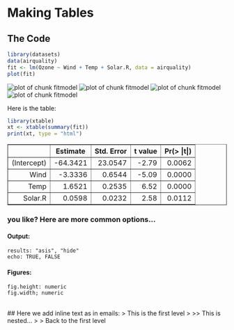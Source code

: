 # Making Tables

## The Code


```r
library(datasets)
data(airquality)
fit <- lm(Ozone ~ Wind + Temp + Solar.R, data = airquality)
plot(fit)
```

![plot of chunk fitmodel](figure/fitmodel1.png) ![plot of chunk fitmodel](figure/fitmodel2.png) ![plot of chunk fitmodel](figure/fitmodel3.png) ![plot of chunk fitmodel](figure/fitmodel4.png) 


Here is the table:


```r
library(xtable)
xt <- xtable(summary(fit))
print(xt, type = "html")
```

<!-- html table generated in R 3.0.1 by xtable 1.7-1 package -->
<!-- Mon Oct 28 20:16:33 2013 -->
<TABLE border=1>
<TR> <TH>  </TH> <TH> Estimate </TH> <TH> Std. Error </TH> <TH> t value </TH> <TH> Pr(&gt |t|) </TH>  </TR>
  <TR> <TD align="right"> (Intercept) </TD> <TD align="right"> -64.3421 </TD> <TD align="right"> 23.0547 </TD> <TD align="right"> -2.79 </TD> <TD align="right"> 0.0062 </TD> </TR>
  <TR> <TD align="right"> Wind </TD> <TD align="right"> -3.3336 </TD> <TD align="right"> 0.6544 </TD> <TD align="right"> -5.09 </TD> <TD align="right"> 0.0000 </TD> </TR>
  <TR> <TD align="right"> Temp </TD> <TD align="right"> 1.6521 </TD> <TD align="right"> 0.2535 </TD> <TD align="right"> 6.52 </TD> <TD align="right"> 0.0000 </TD> </TR>
  <TR> <TD align="right"> Solar.R </TD> <TD align="right"> 0.0598 </TD> <TD align="right"> 0.0232 </TD> <TD align="right"> 2.58 </TD> <TD align="right"> 0.0112 </TD> </TR>
   </TABLE>


###  you like? Here are more common options...
#### Output:
    results: "asis", "hide"
    echo: TRUE, FALSE
#### Figures:
    fig.height: numeric
    fig.width; numeric

<br />
## Here we add inline text as in emails:
> This is the first level
>
>> This is nested...
>
> Back to the first level






